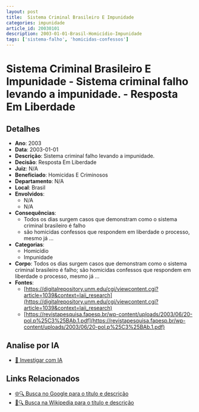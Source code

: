 ```yaml
---
layout: post
title:  Sistema Criminal Brasileiro E Impunidade
categories: impunidade
article_id: 20030101
description: 2003-01-01-Brasil-Homicídio-Impunidade
tags: ['sistema-falho', 'homicidas-confessos']
---
```


# Sistema Criminal Brasileiro E Impunidade - Sistema criminal falho levando a impunidade. - Resposta Em Liberdade

## Detalhes
- **Ano**: 2003
- **Data**: 2003-01-01
- **Descrição**: Sistema criminal falho levando a impunidade.
- **Decisão**: Resposta Em Liberdade
- **Juiz**: N/A
- **Beneficiado**: Homicidas E Criminosos
- **Departamento**: N/A
- **Local**: Brasil
- **Envolvidos**:
  - N/A
  - N/A
- **Consequências**:
  - Todos os dias surgem casos que demonstram como o sistema criminal brasileiro é falho
  - são homicidas confessos que respondem em liberdade o processo, mesmo já ...
- **Categorias**:
  - Homicídio
  - Impunidade
- **Corpo**: Todos os dias surgem casos que demonstram como o sistema criminal brasileiro é falho; são homicidas confessos que respondem em liberdade o processo, mesmo já ...
- **Fontes**:
  - [https://digitalrepository.unm.edu/cgi/viewcontent.cgi?article=1039&context=laii_research](https://digitalrepository.unm.edu/cgi/viewcontent.cgi?article=1039&context=laii_research)
  - [https://revistapesquisa.fapesp.br/wp-content/uploads/2003/06/20-pol.p%25C3%25BAb.1.pdf](https://revistapesquisa.fapesp.br/wp-content/uploads/2003/06/20-pol.p%25C3%25BAb.1.pdf)

## Analise por IA
- [🤖 Investigar com IA](https://www.perplexity.ai/search?q=%22decis%C3%B5es%20judiciais%20Brasil%22%20Sistema%20Criminal%20Brasileiro%20E%20Impunidade%20Sistema%20criminal%20falho%20levando%20a%20impunidade.%20Brasil%202003-01-01%20N/A%20Homicidas%20E%20Criminosos)

## Links Relacionados
- [🌐🔍 Busca no Google para o título e descrição](https://www.google.com/search?q=%22decis%C3%B5es%20judiciais%20Brasil%22%20Sistema%20Criminal%20Brasileiro%20E%20Impunidade%20Sistema%20criminal%20falho%20levando%20a%20impunidade.%20Brasil%202003-01-01%20N/A%20Homicidas%20E%20Criminosos)
- [📖🔍 Busca na Wikipedia para o título e descrição](https://pt.wikipedia.org/w/index.php?search=%22decis%C3%B5es%20judiciais%20Brasil%22%20Sistema%20Criminal%20Brasileiro%20E%20Impunidade%20Sistema%20criminal%20falho%20levando%20a%20impunidade.%20Brasil%202003-01-01%20N/A%20Homicidas%20E%20Criminosos)

